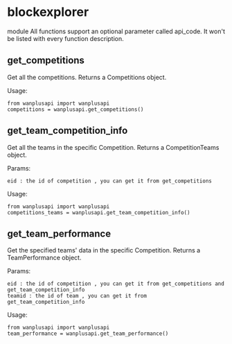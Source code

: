 # blockexplorer

module All functions support an optional parameter called api_code. It won't be listed with every function description.

## get_competitions

Get all the competitions. Returns a Competitions object.

Usage:

```
from wanplusapi import wanplusapi
competitions = wanplusapi.get_competitions()
```

## get_team_competition_info

Get all the teams in the specific Competition. Returns a CompetitionTeams object.

Params:

```
eid : the id of competition , you can get it from get_competitions
```

Usage:

```
from wanplusapi import wanplusapi
competitions_teams = wanplusapi.get_team_competition_info()
```

## get_team_performance

Get the specified teams' data in the specific Competition. Returns a TeamPerformance object.

Params:

```
eid : the id of competition , you can get it from get_competitions and get_team_competition_info
teamid : the id of team , you can get it from get_team_competition_info
```

Usage:

```
from wanplusapi import wanplusapi
team_performance = wanplusapi.get_team_performance()
```

